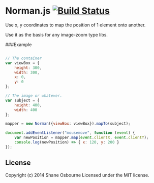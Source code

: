 # Norman.js [![Build Status](https://travis-ci.org/shakyShane/norman.js.svg?branch=master)](https://travis-ci.org/shakyShane/norman.js)

Use x, y coordinates to map the position of 1 element onto another.
  
Use it as the basis for any image-zoom type libs.

###Example

```js

// The container
var viewBox = {
    height: 300,
    width: 300,
    x: 0,
    y: 0
};

// The image or whatever.
var subject = {
    height: 400,
    width: 400
};

mapper = new Norman({viewBox: viewBox}).mapTo(subject);

document.addEventListener("mousemove", function (event) {
    var newPosition = mapper.map(event.clientX, event.clientY);
    console.log(newPosition) => { x: 120, y: 200 }
});

```

## License
Copyright (c) 2014 Shane Osbourne
Licensed under the MIT license.
